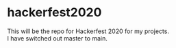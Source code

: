 # hackerfest2020

This will be the repo for Hackerfest 2020 for my projects.  
I have switched out master to main.
